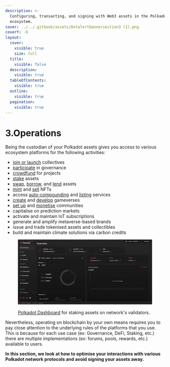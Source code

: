 ```yaml
---
description: >-
  Configuring, transacting, and signing with Web3 assets in the Polkadot
  ecosystem.
cover: ../../.gitbook/assets/Dotalertbannersection3 (1).png
coverY: -6
layout:
  cover:
    visible: true
    size: full
  title:
    visible: false
  description:
    visible: true
  tableOfContents:
    visible: true
  outline:
    visible: true
  pagination:
    visible: true
---
```


# 3.Operations

Being the custodian of your Polkadot assets gives you access to various ecosystem platforms for the following activities:&#x20;

* [join or launch](bidding/) collectives
* [participate](voting/) in governance
* [crowdfund](crowdfunding/) for projects
* [stake](staking/) assets
* [swap](swapping/), [borrow](borrowing/), and [lend](lending/) assets
* [mint](nft-trading/data-management.md) and [sell](nft-trading/marketplace-activities.md) NFTs
* access [auto-compounding](auto-compounded-staking.md) and [listing](lbp-listing.md) services
* [create](gaming/game-assets.md) and [develop](gaming/game-development.md) gameverses
* [set up](community-building/crypto-communities.md) and [monetise](community-building/crypto-payments.md) communities
* capitalise on prediction markets
* activate and maintain IoT subscriptions
* generate and amplify metaverse-based brands
* issue and trade tokenised assets and collectibles
* build and maintain climate solutions via carbon credits&#x20;

<figure><img src="../../.gitbook/assets/O_Dashboard.JPG" alt="A screenshot of the official Staking dashboard of the Polkadot and Kusama Relay chains."><figcaption><p><a href="https://staking.polkadot.network/dashboard#/overview">Polkadot Dashboard</a> for staking assets on network's validators.</p></figcaption></figure>

Nevertheless, operating on blockchain by your own means requires you to pay close attention to the underlying rules of the platforms that you use. This is because for each use case (ex: Governance, DeFi, Staking, etc.) there are multiple implementations (ex: forums, pools, rewards, etc.) available to users.&#x20;



**In this section, we look at how to optimise your interactions with various Polkadot network protocols and avoid signing your assets away.**
